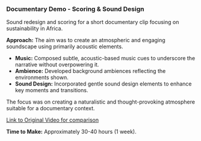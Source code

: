 ### Documentary Demo - Scoring & Sound Design

Sound redesign and scoring for a short documentary clip focusing on sustainability in Africa.

**Approach:**
The aim was to create an atmospheric and engaging soundscape using primarily acoustic elements.
*   **Music:** Composed subtle, acoustic-based music cues to underscore the narrative without overpowering it.
*   **Ambience:** Developed background ambiences reflecting the environments shown.
*   **Sound Design:** Incorporated gentle sound design elements to enhance key moments and transitions.

The focus was on creating a naturalistic and thought-provoking atmosphere suitable for a documentary context.

[Link to Original Video for comparison](https://www.repubblica.it/green-and-blue/dossier/giornata-mondiale-acqua/2020/10/29/video/we_face_forward_il_futuro_sostenibile_dellafrica-423320436/)

**Time to Make:** Approximately 30-40 hours (1 week).